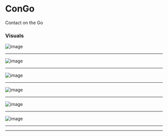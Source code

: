 # ConGo
Contact on the Go

### Visuals

![image](https://user-images.githubusercontent.com/58569950/208631786-e5d2d54c-0336-4a15-a3d5-1cb322044298.png)

<hr>

![image](https://user-images.githubusercontent.com/58569950/208632005-b3472049-949a-474e-b849-65bef11450e6.png)

<hr>

![image](https://user-images.githubusercontent.com/58569950/208632199-bc41c68f-991e-47a5-8d53-78b59709a69b.png)

<hr>

![image](https://user-images.githubusercontent.com/58569950/208632475-eea169dd-432c-43ab-aeba-225bbfc6242d.png)

<hr>

![image](https://user-images.githubusercontent.com/58569950/208633489-a4cac8ab-7a02-461d-82b0-f083b70543ff.png)

<hr>

![image](https://user-images.githubusercontent.com/58569950/208633550-8988cb3c-358f-4dc4-8223-22cb6479163d.png)

<hr>

<hr>
